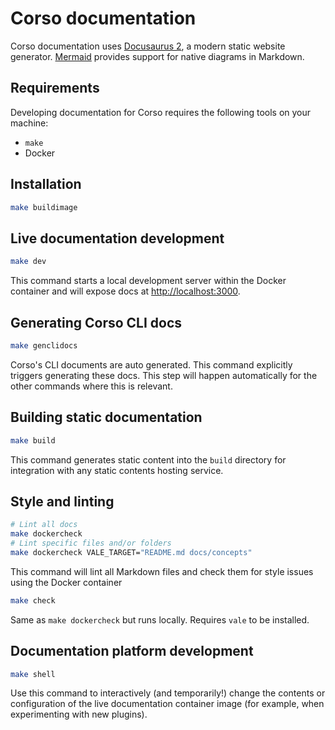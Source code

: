# Corso documentation

Corso documentation uses [Docusaurus 2](https://docusaurus.io/), a modern static website generator.
[Mermaid](https://mermaid-js.github.io/mermaid/) provides support for native diagrams in Markdown.

## Requirements

Developing documentation for Corso requires the following tools on your machine:

- `make`
- Docker

## Installation

```bash
make buildimage
```

## Live documentation development

```bash
make dev
```

This command starts a local development server within the Docker container and will expose docs at [http://localhost:3000](http://localhost:3000).

## Generating Corso CLI docs

```bash
make genclidocs
```

Corso's CLI documents are auto generated. This command explicitly triggers generating these docs. This step will happen
automatically for the other commands where this is relevant.

## Building static documentation

```bash
make build
```

This command generates static content into the `build` directory for integration with any static contents hosting service.

## Style and linting

```bash
# Lint all docs
make dockercheck
# Lint specific files and/or folders
make dockercheck VALE_TARGET="README.md docs/concepts"
```

This command will lint all Markdown files and check them for style issues using the Docker container

```bash
make check
```

Same as `make dockercheck` but runs locally. Requires `vale` to be installed.

## Documentation platform development

```bash
make shell
```

Use this command to interactively (and temporarily!) change the contents or
configuration of the live documentation container image (for example, when
experimenting with new plugins).
